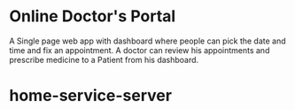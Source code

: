 # Online Doctor's Portal

A Single page web app with dashboard  where people can pick the date and time and fix an appointment. A doctor can review his appointments and prescribe medicine to a Patient from his dashboard.

# home-service-server